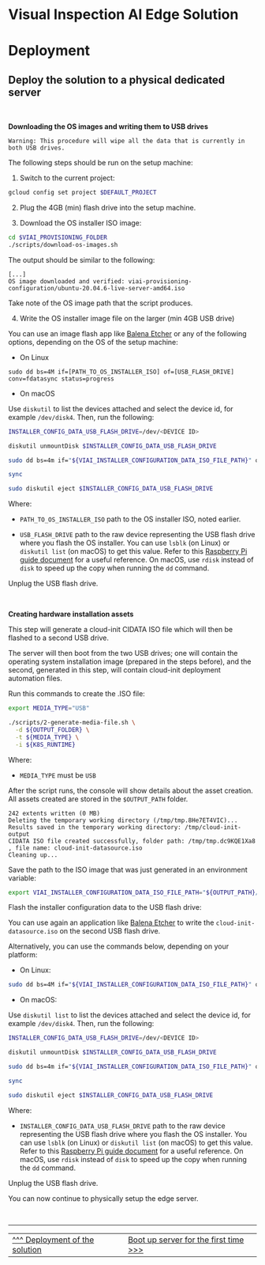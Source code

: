 # Visual Inspection AI Edge Solution

# Deployment

## Deploy the solution to a physical dedicated server

<br>

__Downloading the OS images and writing them to USB drives__

    Warning: This procedure will wipe all the data that is currently in both USB drives.


The following steps should be run on the setup machine:

1. Switch to the current project:

```bash
gcloud config set project $DEFAULT_PROJECT
```

2. Plug the 4GB (min) flash drive into the setup machine.

3. Download the OS installer ISO image:

```bash
cd $VIAI_PROVISIONING_FOLDER
./scripts/download-os-images.sh
```

The output should be similar to the following:

```
[...]
OS image downloaded and verified: viai-provisioning-configuration/ubuntu-20.04.6-live-server-amd64.iso
```

Take note of the OS image path that the script produces.

4. Write the OS installer image file on the larger (min 4GB USB drive)

You can use an image flash app like [Balena Etcher](https://etcher.balena.io/) or any of the following options, depending on the OS of the setup machine:

* On Linux

```
sudo dd bs=4M if=[PATH_TO_OS_INSTALLER_ISO] of=[USB_FLASH_DRIVE] conv=fdatasync status=progress
```

* On macOS

Use `diskutil` to list the devices attached and select the device id, for example `/dev/disk4`. Then, run the following:

```bash
INSTALLER_CONFIG_DATA_USB_FLASH_DRIVE=/dev/<DEVICE ID>

diskutil unmountDisk $INSTALLER_CONFIG_DATA_USB_FLASH_DRIVE

sudo dd bs=4m if="${VIAI_INSTALLER_CONFIGURATION_DATA_ISO_FILE_PATH}" of=$INSTALLER_CONFIG_DATA_USB_FLASH_DRIVE

sync

sudo diskutil eject $INSTALLER_CONFIG_DATA_USB_FLASH_DRIVE
```


Where:

* `PATH_TO_OS_INSTALLER_ISO` path to the OS installer ISO, noted earlier.
 
* `USB_FLASH_DRIVE` path to the raw device representing the USB flash drive where you flash the OS installer. You can use `lsblk` (on Linux) or `diskutil list` (on macOS) to get this value. Refer to this [Raspberry Pi guide document](https://www.raspberrypi.org/documentation/computers/getting-started.html) for a useful reference. On macOS, use `rdisk` instead of `disk` to speed up the copy when running the `dd` command.

Unplug the USB flash drive.


<br>

__Creating hardware installation assets__

This step will generate a cloud-init CIDATA ISO file which will then be flashed to a second USB drive. <br>

The server will then boot from the two USB drives; one will contain the operating system installation image (prepared in the steps before), and the second, generated in this step, will contain cloud-init deployment automation files.

Run this commands to create the .ISO file:

```bash
export MEDIA_TYPE="USB"

./scripts/2-generate-media-file.sh \
  -d ${OUTPUT_FOLDER} \
  -t ${MEDIA_TYPE} \
  -i ${K8S_RUNTIME}
```

Where:
* `MEDIA_TYPE` must be `USB`

After the script runs, the console will show details about the asset creation. All assets created are stored in the `$OUTPUT_PATH` folder.

```
242 extents written (0 MB)
Deleting the temporary working directory (/tmp/tmp.8He7ET4VIC)...
Results saved in the temporary working directory: /tmp/cloud-init-output
CIDATA ISO file created successfully, folder path: /tmp/tmp.dc9KQE1Xa8 , file name: cloud-init-datasource.iso
Cleaning up...
```

Save the path to the ISO image that was just generated in an environment variable:

```bash
export VIAI_INSTALLER_CONFIGURATION_DATA_ISO_FILE_PATH="${OUTPUT_PATH}/cloud-init-datasource.iso"
```

Flash the installer configuration data to the USB flash drive:

You can use again an application like [Balena Etcher](https://etcher.balena.io/) to write the `cloud-init-datasource.iso` on the second USB flash drive.

Alternatively, you can use the commands below, depending on your platform:

* On Linux:

```bash
sudo dd bs=4M if="${VIAI_INSTALLER_CONFIGURATION_DATA_ISO_FILE_PATH}" of=[INSTALLER_CONFIG_DATA_USB_FLASH_DRIVE] conv=fdatasync status=progress
```

* On macOS:

Use `diskutil list` to list the devices attached and select the device id, for example `/dev/disk4`. Then, run the following:

```bash
INSTALLER_CONFIG_DATA_USB_FLASH_DRIVE=/dev/<DEVICE ID>

diskutil unmountDisk $INSTALLER_CONFIG_DATA_USB_FLASH_DRIVE

sudo dd bs=4m if="${VIAI_INSTALLER_CONFIGURATION_DATA_ISO_FILE_PATH}" of=$INSTALLER_CONFIG_DATA_USB_FLASH_DRIVE

sync

sudo diskutil eject $INSTALLER_CONFIG_DATA_USB_FLASH_DRIVE
```

Where:
 
* `INSTALLER_CONFIG_DATA_USB_FLASH_DRIVE` path to the raw device representing the USB flash drive where you flash the OS installer. You can use `lsblk` (on Linux) or `diskutil list` (on macOS) to get this value. Refer to this [Raspberry Pi guide document](https://www.raspberrypi.org/documentation/computers/getting-started.html) for a useful reference. On macOS, use `rdisk` instead of `disk` to speed up the copy when running the `dd` command.

Unplug the USB flash drive.

You can now continue to physically setup the edge server.

</br>

___

<table width="100%">
<tr><td><a href="./deployedge.md">^^^ Deployment of the solution</td><td><a href="./bootedge.md">Boot up server for the first time >>></td></tr>
</table>
